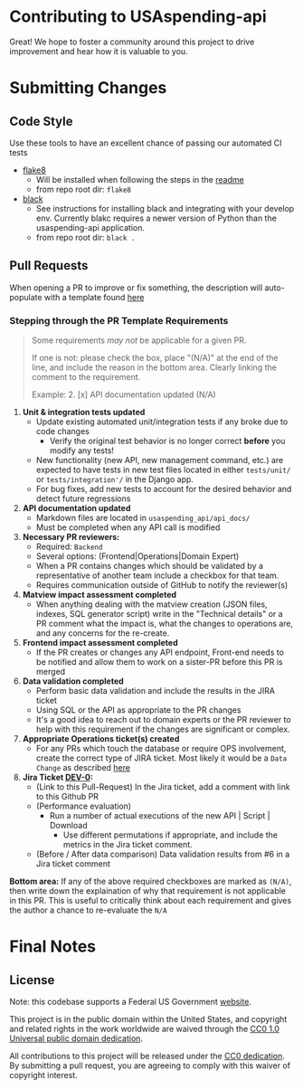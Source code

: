 # Contributing to USAspending-api
Great! We hope to foster a community around this project to drive improvement and hear how it is valuable to you.

# Submitting Changes

## Code Style
Use these tools to have an excellent chance of passing our automated CI tests
- [flake8](http://flake8.pycqa.org/en/latest/index.html#)
  - Will be installed when following the steps in the [readme](README.md)
  - from repo root dir: `flake8`
- [black](https://github.com/python/black)
  - See instructions for installing black and integrating with your develop env. Currently blakc requires a newer version of Python than the usaspending-api application.
  - from repo root dir: `black .`

## Pull Requests
When opening a PR to improve or fix something, the description will auto-populate with a template found [here](.github/pull_request_template.md)

### Stepping through the PR Template Requirements

> Some requirements _may not_ be applicable for a given PR.
>
> If one is not: please check the box, place "(N/A)" at the end of the line, and include the reason in the bottom area. Clearly linking the comment to the requirement.
>
> Example: 2. [x] API documentation updated (N/A)

1. **Unit & integration tests updated**
    - Update existing automated unit/integration tests if any broke due to code changes
        - Verify the original test behavior is no longer correct **before** you modify any tests!
    - New functionality (new API, new management command, etc.) are expected to have tests in new test files located in either `tests/unit/` or `tests/integration'/` in the Django app.
    - For bug fixes, add new tests to account for the desired behavior and detect future regressions
2. **API documentation updated**
    - Markdown files are located in `usaspending_api/api_docs/`
    - Must be completed when any API call is modified
3. **Necessary PR reviewers:**
    - Required: `Backend`
    - Several options: (Frontend|Operations|Domain Expert)
    - When a PR contains changes which should be validated by a representative of another team include a checkbox for that team.
    - Requires communication outside of GitHub to notify the reviewer(s)
4. **Matview impact assessment completed**
    - When anything dealing with the matview creation (JSON files, indexes, SQL generator script) write in the "Technical details" or a PR comment what the impact is, what the changes to operations are, and any concerns for the re-create.
5. **Frontend impact assessment completed**
    - If the PR creates or changes any API endpoint, Front-end needs to be notified and allow them to work on a sister-PR before this PR is merged
6. **Data validation completed**
    - Perform basic data validation and include the results in the JIRA ticket
    - Using SQL or the API as appropriate to the PR changes
    - It's a good idea to reach out to domain experts or the PR reviewer to help with this requirement if the changes are significant or complex.
7. **Appropriate Operations ticket(s) created**
    - For any PRs which touch the database or require OPS involvement, create the correct type of JIRA ticket. Most likely it would be a `Data Change`  as described [here](/Operations/Data%20Management/Production%20Data%20Change%20Process.md)
8. **Jira Ticket [DEV-0](https://federal-spending-transparency.atlassian.net/browse/DEV-0):**
    - (Link to this Pull-Request) In the Jira ticket, add a comment with link to this Github PR
    - (Performance evaluation)
        - Run a number of actual executions of the new API | Script | Download
            -  Use different permutations if appropriate, and include the metrics in the Jira ticket comment.
    - (Before / After data comparison) Data validation results from #6 in a Jira ticket comment

**Bottom area:**
If any of the above required checkboxes are marked as `(N/A)`, then write down the explaination of why that requirement is not applicable in this PR. This is useful to critically think about each requirement and gives the author a chance to re-evaluate the `N/A`


# Final Notes

## License
Note: this codebase supports a Federal US Government [website](https://www.usaspending.gov).

This project is in the public domain within the United States, and copyright and related rights in the work worldwide are waived through the [CC0 1.0 Universal public domain dedication](https://creativecommons.org/publicdomain/zero/1.0/legalcode).

All contributions to this project will be released under the [CC0 dedication](LICENSE). By submitting a pull request, you are agreeing to comply with this waiver of copyright interest.